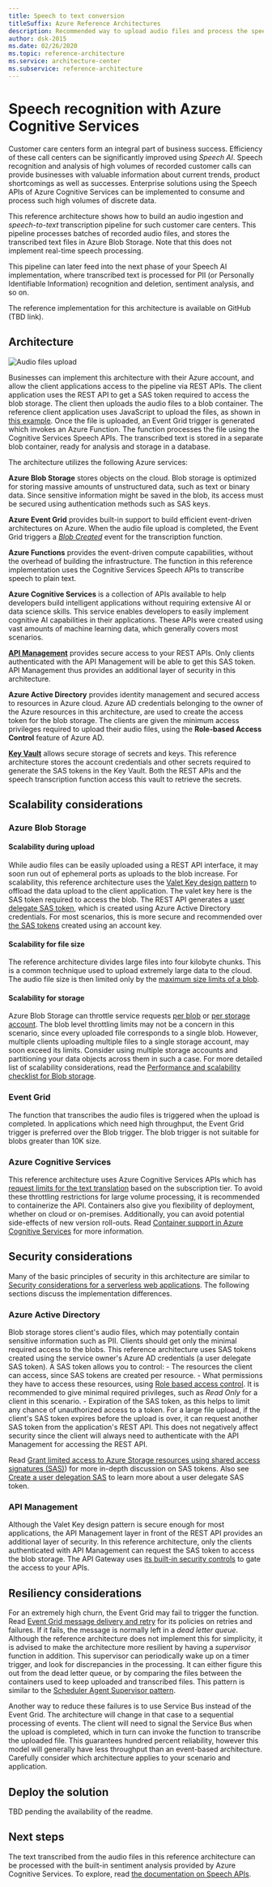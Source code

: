 ```yaml
---
title: Speech to text conversion 
titleSuffix: Azure Reference Architectures
description: Recommended way to upload audio files and process the speech content to text.
author: dsk-2015
ms.date: 02/26/2020
ms.topic: reference-architecture
ms.service: architecture-center
ms.subservice: reference-architecture
---
```


# Speech recognition with Azure Cognitive Services

Customer care centers form an integral part of business success. Efficiency of these call centers can be significantly improved using *Speech AI*. Speech recognition and analysis of high volumes of recorded customer calls can provide businesses with valuable information about current trends, product shortcomings as well as successes. Enterprise solutions using the Speech APIs of Azure Cognitive Services can be implemented to consume and process such high volumes of discrete data.

This reference architecture shows how to build an audio ingestion and *speech-to-text* transcription pipeline for such customer care centers. This pipeline processes batches of recorded audio files, and stores the transcribed text files in Azure Blob Storage. Note that this does not implement real-time speech processing.

This pipeline can later feed into the next phase of your Speech AI implementation, where transcribed text is processed for PII (or Personally Identifiable Information) recognition and deletion, sentiment analysis, and so on.

The reference implementation for this architecture is available on GitHub (TBD link).

## Architecture

![Audio files upload](./_images/audio-files-upload.png)

Businesses can implement this architecture with their Azure account, and allow the client applications access to the pipeline via REST APIs. The client application uses the REST API to get a SAS token required to access the blob storage. The client then uploads the audio files to a blob container. The reference client application uses JavaScript to upload the files, as shown in [this example](https://docs.microsoft.com/azure/storage/blobs/storage-quickstart-blobs-nodejs#upload-blobs-to-a-container). Once the file is uploaded, an Event Grid trigger is generated which invokes an Azure Function. The function processes the file using the Cognitive Services Speech APIs. The transcribed text is stored in a separate blob container, ready for analysis and storage in a database.

The architecture utilizes the following Azure services:

**Azure Blob Storage** stores objects on the cloud. Blob storage is optimized for storing massive amounts of unstructured data, such as text or binary data. Since sensitive information might be saved in the blob, its access must be secured using authentication methods such as SAS keys.

**Azure Event Grid** provides built-in support to build efficient event-driven architectures on Azure. When the audio file upload is completed, the Event Grid triggers a [*Blob Created*](https://docs.microsoft.com/en-us/azure/event-grid/event-schema-blob-storage#microsoftstorageblobcreated-event) event for the transcription function.

**Azure Functions** provides the event-driven compute capabilities, without the overhead of building the infrastructure. The function in this reference implementation uses the Cognitive Services Speech APIs to transcribe speech to plain text.

**Azure Cognitive Services** is a collection of APIs available to help developers build intelligent applications without requiring extensive AI or data science skills. This service enables developers to easily implement cognitive AI capabilities in their applications. These APIs were created using vast amounts of machine learning data, which generally covers most scenarios.

[**API Management**](https://docs.microsoft.com/azure/api-management/api-management-key-concepts) provides secure access to your REST APIs. Only clients authenticated with the API Management will be able to get this SAS token. API Management thus provides an additional layer of security in this architecture.

**Azure Active Directory** provides identity management and secured access to resources in Azure cloud. Azure AD credentials belonging to the owner of the Azure resources in this architecture, are used to create the access token for the blob storage. The clients are given the minimum access privileges required to upload their audio files, using the **Role-based Access Control** feature of Azure AD.

[**Key Vault**](https://docs.microsoft.com/azure/key-vault/key-vault-overview) allows secure storage of secrets and keys. This reference architecture stores the account credentials and other secrets required to generate the SAS tokens in the Key Vault. Both the REST APIs and the speech transcription function access this vault to retrieve the secrets.

## Scalability considerations

### Azure Blob Storage

#### Scalability during upload

While audio files can be easily uploaded using a REST API interface, it may soon run out of ephemeral ports as uploads to the blob increase. For scalability, this reference architecture uses the [Valet Key design pattern](https://docs.microsoft.com/azure/architecture/patterns/valet-key) to offload the data upload to the client application. The valet key here is the SAS token required to access the blob. The REST API generates a [user delegate SAS token](https://docs.microsoft.com/rest/api/storageservices/create-user-delegation-sas), which is created using Azure Active Directory credentials. For most scenarios, this is more secure and recommended over [the SAS tokens](https://docs.microsoft.com/rest/api/storageservices/delegate-access-with-shared-access-signature#types-of-shared-access-signatures) created using an account key.

#### Scalability for file size

The reference architecture divides large files into four kilobyte chunks. This is a common technique used to upload extremely large data to the cloud. The audio file size is then limited only by the [maximum size limits of a blob](https://azure.microsoft.com/blog/general-availability-larger-block-blobs-in-azure-storage/).

#### Scalability for storage

Azure Blob Storage can throttle service requests [per blob](https://docs.microsoft.com/azure/storage/blobs/scalability-targets) or [per storage account](https://docs.microsoft.com/azure/azure-resource-manager/management/azure-subscription-service-limits#storage-limits). The blob level throttling limits may not be a concern in this scenario, since every uploaded file corresponds to a single blob. However, multiple clients uploading multiple files to a single storage account, may soon exceed its limits. Consider using multiple storage accounts and partitioning your data objects across them in such a case. For more detailed list of scalability considerations, read the [Performance and scalability checklist for Blob storage](https://docs.microsoft.com/azure/storage/blobs/storage-performance-checklist).

### Event Grid

The function that transcribes the audio files is triggered when the upload is completed. In applications which need high throughput, the Event Grid trigger is preferred over the Blob trigger. The blob trigger is not suitable for blobs greater than 10K size.

### Azure Cognitive Services

This reference architecture uses Azure Cognitive Services APIs which has [request limits for the text translation](https://docs.microsoft.com/azure/cognitive-services/translator/request-limits) based on the subscription tier. To avoid these throttling restrictions for large volume processing, it is recommended to containerize the API. Containers also give you flexibility of deployment, whether on cloud or on-premises. Additionally, you can avoid potential side-effects of new version roll-outs. Read [Container support in Azure Cognitive Services](https://docs.microsoft.com/azure/cognitive-services/cognitive-services-container-support) for more information.

## Security considerations

Many of the basic principles of security in this architecture are similar to [Security considerations for a serverless web applications](https://docs.microsoft.com/azure/architecture/reference-architectures/serverless/web-app#security-considerations). The following sections discuss the implementation differences.

### Azure Active Directory

Blob storage stores client's audio files, which may potentially contain sensitive information such as PII. Clients should get only the minimal required access to the blobs. This reference architecture uses SAS tokens created using the service owner's Azure AD credentials (a user delegate SAS token). A SAS token allows you to control:
    - The resources the client can access, since SAS tokens are created per resource.
    - What permissions they have to access these resources, using [Role based access control](https://docs.microsoft.com/rest/api/storageservices/create-user-delegation-sas#assign-permissions-with-rbac). It is recommended to give minimal required privileges, such as *Read Only* for a client in this scenario.
    - Expiration of the SAS token, as this helps to limit any chance of unauthorized access to a token. For a large file upload, if the client's SAS token expires before the upload is over, it can request another SAS token from the application's REST API. This does not negatively affect security since the client will always need to authenticate with the API Management for accessing the REST API.

Read [Grant limited access to Azure Storage resources using shared access signatures (SAS)](https://docs.microsoft.com/azure/storage/common/storage-sas-overview)) for more in-depth discussion on SAS tokens. Also see [Create a user delegation SAS](https://docs.microsoft.com/rest/api/storageservices/create-user-delegation-sas) to learn more about a user delegate SAS token.

### API Management

Although the Valet Key design pattern is secure enough for most applications, the API Management layer in front of the REST API provides an additional layer of security. In this reference architecture, only the clients authenticated with API Management can request the SAS token to access the blob storage. The API Gateway uses [its built-in security controls](https://docs.microsoft.com/azure/api-management/api-management-security-controls) to gate the access to your APIs.

## Resiliency considerations

For an extremely high churn, the Event Grid may fail to trigger the function. Read [Event Grid message delivery and retry](https://docs.microsoft.com/azure/event-grid/delivery-and-retry) for its policies on retries and failures. If it fails, the message is normally left in a *dead letter queue*. Although the reference architecture does not implement this for simplicity, it is advised to make the architecture more resilient by having a *supervisor* function in addition. This supervisor can periodically wake up on a timer trigger, and look for discrepancies in the processing. It can either figure this out from the dead letter queue, or by comparing the files between the containers used to keep uploaded and transcribed files. This pattern is similar to the [Scheduler Agent Supervisor pattern](https://docs.microsoft.com/azure/architecture/patterns/scheduler-agent-supervisor).

Another way to reduce these failures is to use Service Bus instead of the Event Grid. The architecture will change in that case to a sequential processing of events. The client will need to signal the Service Bus when the upload is completed, which in turn can invoke the function to transcribe the uploaded file. This guarantees hundred percent reliability, however this model will generally have less throughput than an event-based architecture. Carefully consider which architecture applies to your scenario and application.

## Deploy the solution

TBD pending the availability of the readme.

## Next steps

The text transcribed from the audio files in this reference architecture can be processed with the built-in sentiment analysis provided by Azure Cognitive Services. To explore, read [the documentation on Speech APIs](https://docs.microsoft.com/azure/cognitive-services/speech-service/).

